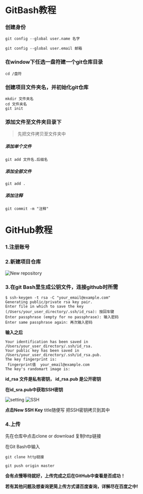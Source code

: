 # GitBash教程
### 创建身份
```
git config --global user.name 名字
```
```
git config --global user.email 邮箱
```
### 在window下任选一盘符建一个git仓库目录 
```
cd /盘符
```
### 创建项目文件夹名，并初始化git仓库
```
mkdir 文件夹名
cd 文件夹名
git init
```
### 添加文件至文件夹目录下
> 先把文件拷贝至文件夹中
##### 添加单个文件
```
git add 文件名.后缀名
```
##### 添加全部文件
```
git add .
```
##### 添加注释
```
git commit -m "注释"
```
# GitHub教程
### 1.注册账号
### 2.新建项目仓库
![New repository](http://oiyosrfeo.bkt.clouddn.com/%E6%8D%95%E8%8E%B7.PNG)
### 3.在git Bash里生成公钥文件，连接github时所需
```
$ ssh-keygen -t rsa -C "your_email@example.com"
Generating public/private rsa key pair.
Enter file in which to save the key
(/Users/your_user_directory/.ssh/id_rsa): 按回车键
Enter passphrase (empty for no passphrase): 输入密码
Enter same passphrase again: 再次输入密码
```
**输入之后**
```
Your identification has been saved in /Users/your_user_directory/.ssh/id_rsa.
Your public key has been saved in /Users/your_user_directory/.ssh/id_rsa.pub.
The key fingerprint is:
 fingerprint值  your_email@example.com
The key's randomart image is:
```
**id_rsa 文件是私有密钥， id_rsa.pub 是公开密钥**

**在id_sra.pub中获取SSH密钥**

![setting](http://oiyosrfeo.bkt.clouddn.com/%E6%8D%95%E8%8E%B71.PNG)
![SSH](http://oiyosrfeo.bkt.clouddn.com/%E6%8D%95%E8%8E%B72.PNG)

**点击New SSH Key**
title随便写
把SSH密钥拷贝到其中
### 4.上传
先在仓库中点击clone or download 复制http链接

在Git Bash中输入
```cdm
git clone http链接
```
```cdm
git push origin master
```
**会有点慢等待就好，上传完成之后在GitHub中查看是否成功！**

**若有其他问题及想查询更简上传方式请百度查询，详解尽在百度之中!**

